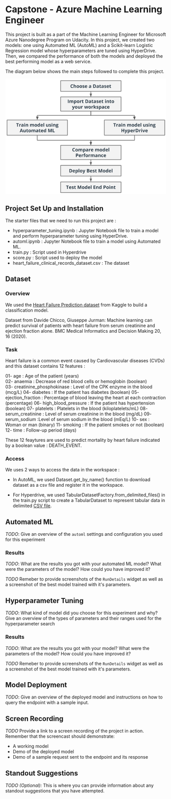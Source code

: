 # Capstone - Azure Machine Learning Engineer

This project is built as a part of the Machine Learning Engineer for Microsoft Azure Nanodegree Program on Udacity. In this project, we created two models: one using Automated ML (AutoML) and a Scikit-learn Logistic Regression model whose hyperparameters are tuned using HyperDrive. Then, we compared the performance of both the models and deployed the best performing model as a web service.

The diagram below shows the main steps followed to complete this project.

![Capstone Diagram](https://github.com/nbelmokhtar/Udacity_AZMLND_Project_3_Capstone/blob/master/starter_file/screenshots/capstone-diagram.png)

## Project Set Up and Installation

The starter files that we need to run this project are :

- hyperparameter_tuning.ipynb : Jupyter Notebook file to train a model and perform hyperparameter tuning using HyperDrive.
- automl.ipynb : Jupyter Notebook file to train a model using Automated ML. 
- train.py : Script used in Hyperdrive
- score.py : Script used to deploy the model
- heart_failure_clinical_records_dataset.csv : The dataset

## Dataset

### Overview

We used the [Heart Failure Prediction dataset](https://www.kaggle.com/andrewmvd/heart-failure-clinical-data) from Kaggle to build a classification model.

Dataset from Davide Chicco, Giuseppe Jurman: Machine learning can predict survival of patients with heart failure from serum creatinine and ejection fraction alone. BMC Medical Informatics and Decision Making 20, 16 (2020).

### Task

Heart failure is a common event caused by Cardiovascular diseases (CVDs) and this dataset contains 12 features :

01- age : Age of the patient (years) 
<br> 02- anaemia : Decrease of red blood cells or hemoglobin (boolean)<br/> 
03- creatinine_phosphokinase : Level of the CPK enzyme in the blood (mcg/L) 
04- diabetes : If the patient has diabetes (boolean) 
05- ejection_fraction : Percentage of blood leaving the heart at each contraction (percentage) 
06- high_blood_pressure : If the patient has hypertension (boolean) 
07- platelets : Platelets in the blood (kiloplatelets/mL) 
08- serum_creatinine : Level of serum creatinine in the blood (mg/dL) 
09- serum_sodium :Level of serum sodium in the blood (mEq/L) 
10- sex : Woman or man (binary) 
11- smoking : If the patient smokes or not (boolean) 
12- time : Follow-up period (days)

These 12 feaytures are used to predict mortality by heart failure indicated by a boolean value : DEATH_EVENT.
 
### Access

We uses 2 ways to access the data in the workspace :

- In AutoML, we used Dataset.get_by_name() function to download dataset as a csv file and register it in the workspace.

- For Hyperdrive, we used TabularDatasetFactory.from_delimited_files() in the train.py script to create a TabularDataset to represent tabular data in delimited [CSV file](https://raw.githubusercontent.com/nbelmokhtar/Udacity_AZMLND_Project_3_Capstone/master/starter_file/heart_failure_clinical_records_dataset.csv).

## Automated ML
*TODO*: Give an overview of the `automl` settings and configuration you used for this experiment

### Results
*TODO*: What are the results you got with your automated ML model? What were the parameters of the model? How could you have improved it?

*TODO* Remeber to provide screenshots of the `RunDetails` widget as well as a screenshot of the best model trained with it's parameters.

## Hyperparameter Tuning
*TODO*: What kind of model did you choose for this experiment and why? Give an overview of the types of parameters and their ranges used for the hyperparameter search


### Results
*TODO*: What are the results you got with your model? What were the parameters of the model? How could you have improved it?

*TODO* Remeber to provide screenshots of the `RunDetails` widget as well as a screenshot of the best model trained with it's parameters.

## Model Deployment
*TODO*: Give an overview of the deployed model and instructions on how to query the endpoint with a sample input.

## Screen Recording
*TODO* Provide a link to a screen recording of the project in action. Remember that the screencast should demonstrate:
- A working model
- Demo of the deployed  model
- Demo of a sample request sent to the endpoint and its response

## Standout Suggestions
*TODO (Optional):* This is where you can provide information about any standout suggestions that you have attempted.
